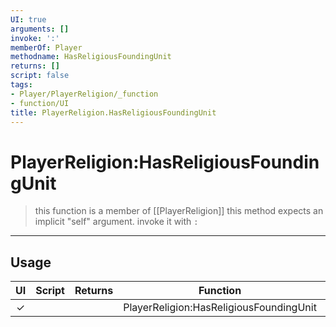 ```yaml
---
UI: true
arguments: []
invoke: ':'
memberOf: Player
methodname: HasReligiousFoundingUnit
returns: []
script: false
tags:
- Player/PlayerReligion/_function
- function/UI
title: PlayerReligion.HasReligiousFoundingUnit
---
```

# PlayerReligion:HasReligiousFoundingUnit
> this function is a member of [[PlayerReligion]]
> this method expects an implicit "self" argument. invoke it with `:`
-----
## Usage
|  UI | Script | Returns | Function | Arguments |
|:---:|:------:|-------:|:--------:|:---------|
|✓| ||PlayerReligion:HasReligiousFoundingUnit||
